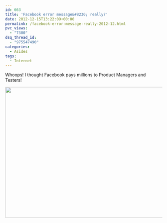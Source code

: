 ```yaml
---
id: 663
title: 'Facebook error message&#8230; really?'
date: 2012-12-15T13:22:09+00:00
permalink: /facebook-error-message-really-2012-12.html
pvc_views:
  - "7300"
dsq_thread_id:
  - "975547490"
categories:
  - Asides
tags:
  - Internet
---
```

<p style="text-align: left">
  Whoops! I thought Facebook pays millions to Product Managers and Testers!
</p>

<p style="text-align: left">
  <p style="text-align: center">
    <a href="http://www.prashantparashar.com/wp-content/uploads/2012/12/facebook_permission_err.png"><img class="aligncenter  wp-image-664" src="http://www.prashantparashar.com/wp-content/uploads/2012/12/facebook_permission_err.png" alt="" width="750" height="420" /></a>
  </p>
  
  <p style="text-align: center">
    <p style="text-align: left">
